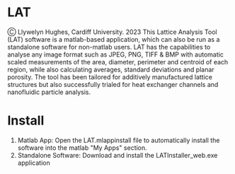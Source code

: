 # LAT
Ⓒ Llywelyn Hughes, Cardiff University. 2023
This Lattice Analysis Tool (LAT) software is a matlab-based application, which can also be run as a standalone software for non-matlab users. 
LAT has the capabilities to analyse any image format such as JPEG, PNG, TIFF & BMP with automatic scaled measurements of the area, diameter, perimeter and centroid of each region, while also calculating averages, standard deviations and planar porosity. The tool has been tailored for additively manufactured lattice structures but also successfully trialed for heat exchanger channels and nanofluidic particle analysis.


# Install
1. Matlab App: Open the LAT.mlappinstall file to automatically install the software into the matlab "My Apps" section.
2. Standalone Software: Download and install the LATInstaller_web.exe application
